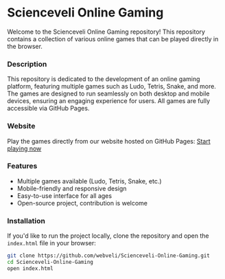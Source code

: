 # Scienceveli Online Gaming

Welcome to the Scienceveli Online Gaming repository! This repository contains a collection of various online games that can be played directly in the browser.

### Description
This repository is dedicated to the development of an online gaming platform, featuring multiple games such as Ludo, Tetris, Snake, and more. The games are designed to run seamlessly on both desktop and mobile devices, ensuring an engaging experience for users. All games are fully accessible via GitHub Pages.

### Website
Play the games directly from our website hosted on GitHub Pages:
[Start playing now](https://webveli.github.io/Scienceveli-Online-Gaming/)

### Features
- Multiple games available (Ludo, Tetris, Snake, etc.)
- Mobile-friendly and responsive design
- Easy-to-use interface for all ages
- Open-source project, contribution is welcome

### Installation
If you'd like to run the project locally, clone the repository and open the `index.html` file in your browser:

```bash
git clone https://github.com/webveli/Scienceveli-Online-Gaming.git
cd Scienceveli-Online-Gaming
open index.html
